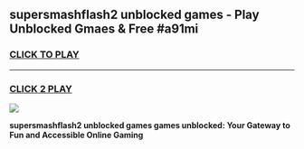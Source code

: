 
## supersmashflash2 unblocked games - Play Unblocked Gmaes & Free #a91mi
<h3>
<a href="https://premium.freeplayer.one?title=supersmashflash2_unblocked_games&ref=03M">CLICK TO PLAY</a></h3>
<hr>

<h3>
<a href="https://premium.freeplayer.one?title=supersmashflash2_unblocked_games&ref=03M">CLICK 2 PLAY</a>
  
</h3>

<a href="https://premium.freeplayer.one?title=supersmashflash2_unblocked_games&ref=03M"><img src="https://clearcache.store/games.png"></a>


**supersmashflash2 unblocked games games unblocked: Your Gateway to Fun and Accessible Online Gaming**
